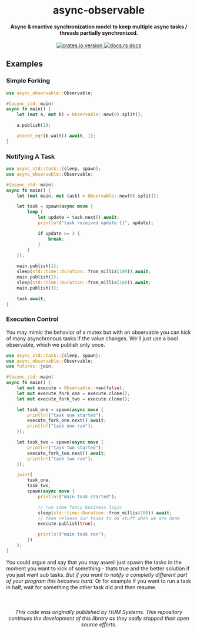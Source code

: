 <h1 align="center">async-observable</h1>
<div align="center">
  <strong>
    Async & reactive synchronization model to keep multiple async tasks /
    threads partially synchronized.
  </strong>
</div>
<br />
<div align="center">
  <a href="https://crates.io/crates/async-observable">
    <img src="https://img.shields.io/crates/v/async-observable.svg?style=flat-square"
    alt="crates.io version" />
  </a>
  <a href="https://docs.rs/async-observable">
    <img src="https://img.shields.io/badge/docs-latest-blue.svg?style=flat-square"
      alt="docs.rs docs" />
  </a>
</div>

## Examples

### Simple Forking

```rust
use async_observable::Observable;

#[async_std::main]
async fn main() {
    let (mut a, mut b) = Observable::new(0).split();

    a.publish(1);

    assert_eq!(b.wait().await, 1);
}
```

### Notifying A Task

```rust
use async_std::task::{sleep, spawn};
use async_observable::Observable;

#[async_std::main]
async fn main() {
    let (mut main, mut task) = Observable::new(0).split();

    let task = spawn(async move {
        loop {
            let update = task.next().await;
            println!("task received update {}", update);

            if update >= 3 {
                break;
            }
        }
    });

    main.publish(1);
    sleep(std::time::Duration::from_millis(100)).await;
    main.publish(2);
    sleep(std::time::Duration::from_millis(100)).await;
    main.publish(3);

    task.await;
}
```

### Execution Control

You may mimic the behavior of a mutex but with an observable you can kick of
many asynchronous tasks if the value changes. We'll just use a bool
observable, which we publish only once.

```rust
use async_std::task::{sleep, spawn};
use async_observable::Observable;
use futures::join;

#[async_std::main]
async fn main() {
    let mut execute = Observable::new(false);
    let mut execute_fork_one = execute.clone();
    let mut execute_fork_two = execute.clone();

    let task_one = spawn(async move {
        println!("task one started");
        execute_fork_one.next().await;
        println!("task one ran");
    });

    let task_two = spawn(async move {
        println!("task two started");
        execute_fork_two.next().await;
        println!("task two ran");
    });

    join!(
        task_one,
        task_two,
        spawn(async move {
            println!("main task started");

            // run some fancy business logic
            sleep(std::time::Duration::from_millis(100)).await;
            // then release our tasks to do stuff when we are done
            execute.publish(true);

            println!("main task ran");
        })
    );
}
```

You could argue and say that you may aswell just spawn the tasks in the moment
you want to kick of something - thats true and the better solution if you just
want sub tasks. _But if you want to notify a completly different part of your
program this becomes hard._ Or for example if you want to run a task in
half, wait for something the other task did and then resume.


<br />

<h6 align="center">
    This code was originally published by HUM Systems. This repository continues the development of this library as they sadly stopped their open source efforts.
</h6>
